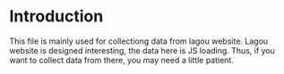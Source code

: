 # Introduction
This file is mainly used for collectiong data from lagou website.
Lagou website is designed interesting, the data here is JS loading. 
Thus, if you want to collect data from there, you may need a little patient.
